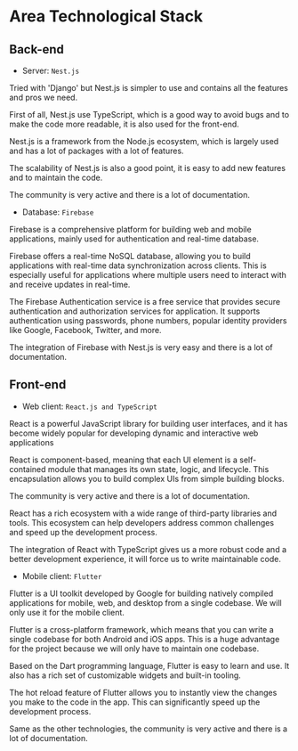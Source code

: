 # Area Technological Stack

## Back-end

- Server: `Nest.js`

Tried with 'Django' but Nest.js is simpler to use and contains all the features and pros we need.

First of all, Nest.js use TypeScript, which is a good way to avoid bugs and to make the code more readable, it is also used for the front-end.

Nest.js is a framework from the Node.js ecosystem, which is largely used and has a lot of packages with a lot of features.

The scalability of Nest.js is also a good point, it is easy to add new features and to maintain the code.

The community is very active and there is a lot of documentation.


- Database: `Firebase`

Firebase is a comprehensive platform for building web and mobile applications, mainly used for authentication and real-time database.

Firebase offers a real-time NoSQL database, allowing you to build applications with real-time data synchronization across clients. This is especially useful for applications where multiple users need to interact with and receive updates in real-time.

The Firebase Authentication service is a free service that provides secure authentication and authorization services for application. It supports authentication using passwords, phone numbers, popular identity providers like Google, Facebook, Twitter, and more.

The integration of Firebase with Nest.js is very easy and there is a lot of documentation.

## Front-end

- Web client: `React.js and TypeScript`

React is a powerful JavaScript library for building user interfaces, and it has become widely popular for developing dynamic and interactive web applications

React is component-based, meaning that each UI element is a self-contained module that manages its own state, logic, and lifecycle. This encapsulation allows you to build complex UIs from simple building blocks.

The community is very active and there is a lot of documentation.

React has a rich ecosystem with a wide range of third-party libraries and tools. This ecosystem can help developers address common challenges and speed up the development process.

The integration of React with TypeScript gives us a more robust code and a better development experience, it will force us to write maintainable code.

- Mobile client: `Flutter`

Flutter is a UI toolkit developed by Google for building natively compiled applications for mobile, web, and desktop from a single codebase. We will only use it for the mobile client.

Flutter is a cross-platform framework, which means that you can write a single codebase for both Android and iOS apps. This is a huge advantage for the project because we will only have to maintain one codebase.

Based on the Dart programming language, Flutter is easy to learn and use. It also has a rich set of customizable widgets and built-in tooling.

The hot reload feature of Flutter allows you to instantly view the changes you make to the code in the app. This can significantly speed up the development process.

Same as the other technologies, the community is very active and there is a lot of documentation.


